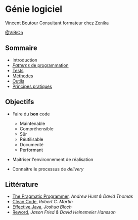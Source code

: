 # Génie logiciel

[Vincent Boutour](https://www.linkedin.com/in/vboutour)
Consultant formateur chez [Zenika](http://www.zenika.com)

[@ViBiOh](https://twitter.com/ViBiOh)

## Sommaire

* Introduction
* [*Patterns* de programmation](patterns.md)
* [Tests](tests.md)
* [Méthodes](methods.md)
* [Outils](tools.md)
* [Principes pratiques](principles.md)

## Objectifs

* Faire du **bon** code
    - Maintenable
    - Compréhensible
    - Sûr
    - Réutilisable
    - Documenté
    - Performant

* Maitriser l'environnement de réalisation
* Connaitre le processus de *delivery*

## Littérature

* [The Pragmatic Programmer](http://www.amazon.fr/dp/B003GCTQAE), *Andrew Hunt & David Thomas*
* [Clean Code](http://www.amazon.fr/dp/B001GSTOAM), *Robert C. Martin*
* [Effective Java](http://www.amazon.fr/dp/B00B8V09HY), *Joshua Bloch*
* [Reword](http://www.amazon.fr/dp/B003ELY7PG), *Jason Fried & David Heinemeier Hansson*
